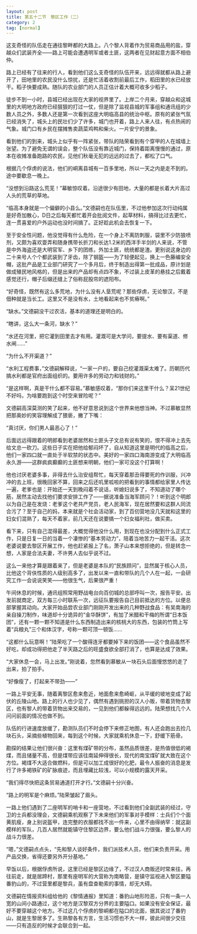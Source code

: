 ```yaml
---
layout: post
title: 第五十二节　黎区工作（二）
category: 2
tag: [normal]
---
```


这支奇怪的队伍走在通往黎畔都的大路上。八个黎人背着作为贸易商品用的盐，穿越众们武装齐全――路上可能会遭遇明军或者土匪，这两者在见财起意方面不相伯仲。

路上已经有了往来的行人，看到他们这么支奇怪的队伍开来，远远得就都从路上避开了，田地里的农民没什么惊扰，还是忙活着收割前最后工作，稻田里的水已经放干。稻子快要成熟。随队的农业部门的人员正估计着大概可收多少稻子。

徒步不到一小时，县城已经出现在大家的视界里了。上岸二个月来，穿越众和这城里的大明地方政府已经狠狠的打过一仗，但是除了监视县城的军事组和通讯组的少数人员之外，多数人还是第一次看到这座大明临高县的统治中枢。原有的紧张气氛已经消失了，城头上的民壮们少了许多，城门也开着，路上人来人往，有点热闹的气象。城门口有乡民在摆摊售卖蔬菜鸡鸭和柴火。一片安宁的景象。

看到他们的到来，城头上似乎有一阵紧张，带队的陆荣看到有个穿甲的人在城墙上张望。为了避免无谓的误会，整个队伍没有靠近城门，保持着距离慢慢的通过，原本在收摊准备跑路的农民，见他们秋毫无犯的远远的过去了，都松了口气。

根据几个俘虏的说法，他们的峒离县城有一百多里地，所以一天之内是走不到的。途中要歇息一晚上。

“没想到沿路这么荒芜！”幕敏惊叹着。沿途很少有田地，大量的都是长着大片高过人头的荒草的草地。

“临高本身就是一个偏僻的小县么。”文德嗣也在队伍里，不过他参加这次行动纯属是好奇加散心，D日之后每天都忙着开会批阅文件，起草材料，搞得比过去更忙，连一贯喜爱的户外运动也没时间搞了。正好趁此机会去恢复一下。

至于安全性问题，他没觉得有什么危险，在一个身上不离防刺服，袋里不少防狼喷剂，又颇为喜欢耍弄和随身携带长折刀和长达1.2米的西洋手半剑的人来说，不管是中外海盗还是大明官军、乡下的团练，外加土匪，统统都是渣。更别说这身边的二十来号人个个都武装到了牙齿，除了钢盔――为了轻便起见，换上一色藤编安全帽，这批产品是工业部门研究了一个多月后，终于制造出得第一批成品，原计划是做成殖民地风格的，但是出来的产品却有点四不象，不过装上皮革的悬挂之后戴着感觉还行，帽子后缀还缝上了俗称屁股帘的遮阳布。

“好奇怪，既然有这么多荒地，为什么没有人垦荒呢？那些俘虏，无论黎汉，不是佃种就是当长工。这里又不是没有水，土地看起来也不贫瘠啊。”

“缺水。”文德嗣没干过农活，基本的道理还是明白的。

“瞎讲，这么大一条河，缺水？”

“水还在河里，把它灌到田里去才有用。灌溉可是大学问，要提水、要有渠道、修水闸……”

“为什么不开渠道？”

“水利工程费事，”文德嗣解释说，“一家一户的，要自己挖灌溉渠太难了。历朝历代搞水利都是官府出面组织的。要用许多的劳动力和钱财的。”

“是这样啊，真是干什么都不容易。”慕敏感叹着，“那你们来这里干什么？呆21世纪不好吗，为啥要跑到这个时空来冒险呢？”

文德嗣高深莫测的笑了起来，他不好意思说到这个世界来他想当神。不过慕敏显然把那奥妙的笑容理解成了猥亵，撇了下嘴：

“真讨厌，你们男人最恶心了！”

后面远远得跟着的明郎看到老婆居然和土匪头子文总有说有笑的，恨不得冲上去先给文总一砍刀。这些日子实在把他给郁闷坏了，自从知道这里是明代的临高之后，他们一家四口就一直处于半软禁的状态中。美好的一家四口海南游变成了大明临高永久游――这群疯疯癫癫的土匪想来明朝，他们一家可没这个打算啊！

他也讨厌老婆多事，非得去什么治安组帮忙，每天穿着那丑得要死的作训服，兴冲冲的去上班，很晚回家不算，回来之后还叽里呱啦的把看到的事情都给家里人传达一遍，老爹也是：开始还一天到晚闷着不说话，听媳妇说多了，不知道动了哪个筋，居然主动去找他们要求安排工作了――据说准备当海军顾问？！听到这个明郎以为自己是在发烧：老爹这个老共产党员，老人民海军，现在居然要和这群人同流合污了？至于自己的妈，本来就是个社会活动家，到了百仞营地没几天就和这里的妇女们混熟了，每天不着家，前几天还在说要搞一个妇女福利社，做买卖。

看下来，只有自己混得最差，大概觉得他没什么用，到现在也没分配到什么正式工作，只是日复一日的当着一个凄惨的“基本劳动力”，陪着当地苦力一起干活。这次老婆说要去黎区开展工作，他也赶紧报上了名，萧子山本来想拒绝的，但是转念一想，人家是合法夫妻，不许男人去似乎说不过。

这么一来他才算是跟着来了，但是老婆是本队的“民族顾问”，显然属于核心人员，比他这个背伕性质的人级别高多了，出发以来一直和带队的几个人在一起，一会研究工作一会说说笑笑――他很生气，后果很严重！

午间休息的时候，通讯组照常用野战电台向百仞城的总部呼叫一次，报告平安。出发前就商定，双方每三小时联系一次，远征队要报告自己目前抵达的方位。以便总部掌握其动向。大家开始品尝农业部门刚刚开发出来的几种野战食品：有吴南海的亲自操刀制作，味道却十分诡异的“金华酥饼”，有加了米醋和干梅的所谓“日本饭团”，还有一颗一颗不知道是什么东西制造出来的核桃大的东西，包装的竹筒上写着“兵粮丸”三个和体汉字，号称一颗可顶一顿饭……

“这都什么玩意啊！”陆荣吃了一个酸得连牙都要掉下来的饭团――这个食品虽然不好吃，却成功得把他走了半天路之后的旺盛食欲全部打消了，也算是达成了效果。

“大家休息一会，马上出发。”刚说着，忽然看到慕敏从一块石头后面慢悠悠的走了出来，拍了拍手。

“好像瘦了，打起来不带劲――”

一路上平安无事，随着离黎区愈来愈近，地面愈来愈崎岖，从平缓的坡地变成了起伏的丘陵山地。路上的行人也少见了，偶然有遇到挑担的汉人小贩，带着货物去黎区，也有黎人的带着货物出来交易的，一见到他们都躲得远远的。陆荣想找几个人问问前面的情况也做不到。

队伍的行进速度放缓了，勘测队员们不时会停下来修正地图，有人还会跑出去捡几块石头，采摘些植物回来，每到这个时候，大家就乘机休息一下，舒缓下筋骨。

勘探的结果让他们很兴奋：这里有煤矿带的分布，虽然品质很差，是热值很低的褐煤，而且储量不高，但是煤带应该往南延伸得很长，现代的南宝煤矿就大致在这个方位。褐煤不大适合做燃料，但是可以加工成很好的化肥，最令人振奋的消息是发行了许多褐铁矿的矿脉痕迹，而且埋藏比较浅，可以小规模的露天开采。

“我们得尽快把这条贸易通道打开才行。”文德嗣十分兴奋。

“路上的明军是个麻烦。”陆荣皱起了眉头。

一路上他们遇到了二座明军的哨卡和一座营地，不过看到他们全副武装的经过，守卫的士兵都没理会，文德嗣乘机观察了下未来他们的军事对手模样：士兵们个个面黄肌瘦，身上别说盔甲，连完整的衣服都找不出一件来，心里不由得纳罕：就这副模样的军队，几百人居然就能镇守住黎区边界，要么他们战斗力很强，要么黎人的战斗力很差。

“嗯，”文德嗣点点头，“先和黎人谈好条件，我们派技术人员，他们来负责开采。用产品交换，省得还要另外开分基地。”

早饭以后，根据俘虏所说，这里已经是黎区边缘了，不过汉人商贩还时常来往，再往前走，就是居蹄村，那里有座明军的大营称为南略营，是镇守监视进入黎区要隘番豹山的，不过营里都是黎兵，虽有盘查勒索的事情，却无大碍。

文德嗣在情报资料组给他的《黎情通报》里知道：番豹山地形险恶，只有一条一人宽的山间小路通过，这个地方是汉黎双方分界的主要隘口。如果没有安全保证，最好不要穿越这个地方。不过这几个俘虏的黎峒都在隘口的北面，据其说过了番豹山，就是生黎居多了。生熟黎各有方言，生活习惯也不大一样，彼此间很少交往――只有造反的时候才会联合到一起。
